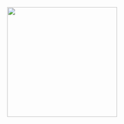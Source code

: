 <img src="https://user-images.githubusercontent.com/25022140/182291172-8de6516a-96fa-4e8b-80ed-5509e9f13979.png" width="255" />
